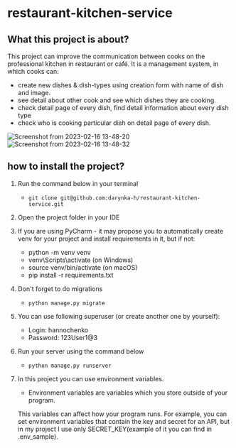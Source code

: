 # restaurant-kitchen-service

## What this project is about?
   This project can improve the communication between cooks on the professional 
   kitchen in restaurant or café.
   It is a management system, in which cooks can: 
   - create new dishes & dish-types using creation form with name of dish and image. 
   - see detail about other cook and see which dishes they are cooking. 
   - check detail page of every dish, find detail information 
   about every dish type 
   - check who is cooking particular dish on detail page of every dish.

![Screenshot from 2023-02-16 13-48-20](https://user-images.githubusercontent.com/107792308/219454853-36ec492d-b6b6-46e1-98d2-a3062f9805a3.png)
![Screenshot from 2023-02-16 13-48-32](https://user-images.githubusercontent.com/107792308/219454883-d413f322-f1de-410b-b95f-f5cfb91b06a1.png)


## how to install the project?

1. Run the command below in your terminal
   - `git clone git@github.com:darynka-h/restaurant-kitchen-service.git`
2.  Open the project folder in your IDE
3. If you are using PyCharm - it may propose you to automatically create venv for your project and install requirements in it, but if not:
   - python -m venv venv
   - venv\Scripts\activate (on Windows)
   - source venv/bin/activate (on macOS)
   - pip install -r requirements.txt
4. Don't forget to do migrations
   - `python manage.py migrate`
5. You can use following superuser (or create another one by yourself):
   - Login: hannochenko
   - Password: 123User1@3
6. Run your server using the command below
   - `python manage.py runserver`
7. In this project you can use environment variables.
   - Environment variables are variables which  you store outside of your program. 
   
   This variables can affect how your program runs. 
   For example, you can set environment variables that contain the key and secret for an API, but in my project I use
   only SECRET_KEY(example of it you can find in .env_sample). 
